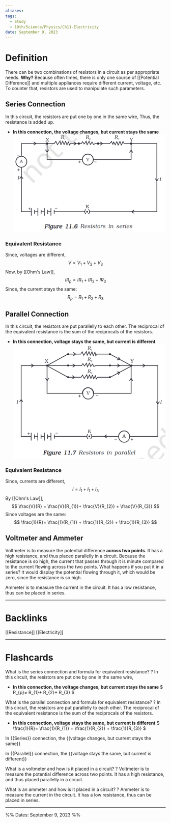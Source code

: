 ```yaml
---
aliases:
tags:
  - Study
  - 10th/Science/Physics/Ch11-Electricity
date: September 9, 2023
---
```

# Definition
There can be two combinations of resistors in a circuit as per appropriate needs.
**Why?** Because often times, there is only one source of [[Potential Difference]] and multiple appliances require different current, voltage, etc.
To counter that, resistors are used to manipulate such parameters.
## Series Connection
In this circuit, the resistors are put one by one in the same wire,
Thus, the resistance is added up.
- **In this connection, the voltage changes, but current stays the same**
![500](assets/pasted-image-20230909191630-7380118e655d81b38003c3edb4647a36.png)
### Equivalent Resistance
Since, voltages are different,
$$
V = V_{1}+ V_{2}+ V_3
$$
Now, by [[Ohm's Law]],
$$
IR_{p}= IR_{1}+IR_{2}+IR_{3}
$$
Since, the current stays the same:
$$
R_{p}= R_{1}+ R_{2}+ R_{3} 
$$

## Parallel Connection
In this circuit, the resistors are put parallelly to each other. The reciprocal of the equivalent resistance is the sum of the reciprocals of the resistors.
- **In this connection, voltage stays the same, but current is different**
![500](assets/pasted-image-20230909192122-5e21ef31e4c03be5c4e3418ba86c4c69.png)
### Equivalent Resistance
Since, currents are different,
$$
I = I_{1}+ I_1+I_3
$$
By [[Ohm's Law]],
$$
\frac{V}{R} = \frac{V}{R_{1}}+ \frac{V}{R_{2}} + \frac{V}{R_{3}}
$$
Since voltages are the same:
$$
\frac{1}{R}= \frac{1}{R_{1}} + \frac{1}{R_{2}} + \frac{1}{R_{3}}
$$
## Voltmeter and Ammeter
Voltmeter is to measure the potential difference **across two points**. It has a high resistance, and thus placed parallelly in a circuit. Because the resistance is so high, the current that passes through it is minute compared to the current flowing across the two points.
What happens if you put it in a series? It would display the potential flowing through it, which would be zero, since the resistance is so high.

Ammeter is to measure the current in the circuit. It has a low resistance, thus can be placed in series.


---
# Backlinks
[[Resistance]]
[[Electricity]]

---
# Flashcards

What is the series connection and formula for equivalent resistance?
?
In this circuit, the resistors are put one by one in the same wire,
- **In this connection, the voltage changes, but current stays the same**
$
R_{p}= R_{1}+ R_{2}+ R_{3}
$
<!--SR:!2024-05-09,145,280-->

What is the parallel connection and formula for equivalent resistance?
?
In this circuit, the resistors are put parallelly to each other. The reciprocal of the equivalent resistance is the sum of the reciprocals of the resistors.
- **In this connection, voltage stays the same, but current is different**
$
\frac{1}{R}= \frac{1}{R_{1}} + \frac{1}{R_{2}} + \frac{1}{R_{3}}
$
<!--SR:!2024-04-01,118,287-->

In {{Series}} connection, the {{voltage changes, but current stays the same}}
<!--SR:!2024-12-13,297,280!2024-04-29,126,287-->

In {{Parallel}} connection, the {{voltage stays the same, but current is different}}
<!--SR:!2024-04-14,111,260!2024-04-23,120,267-->

What is a voltmeter and how is it placed in a circuit?
?
Voltmeter is to measure the potential difference across two points. It has a high resistance, and thus placed parallelly in a circuit.
<!--SR:!2024-10-24,265,280-->

What is an ammeter and how is it placed in a circuit?
?
Ammeter is to measure the current in the circuit. It has a low resistance, thus can be placed in series.
<!--SR:!2024-05-14,131,267-->

---

%%
Dates: September 9, 2023
%%